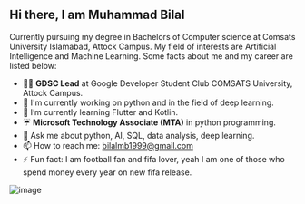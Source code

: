 
## Hi there, I am **Muhammad Bilal**
Currently pursuing my degree in Bachelors of Computer science at Comsats University Islamabad, Attock Campus. My field of interests are Artificial Intelligence and Machine Learning. Some facts about me and  my career are listed below:

- ✍🏻 **GDSC Lead** at Google Developer Student Club COMSATS University, Attock Campus.
- 🔭 I'm currently working on python and in the field of deep learning.
- 🌱 I’m currently learning Flutter and Kotlin. 
- ☔ **Microsoft Technology Associate (MTA)** in python programming.  
- 💬 Ask me about python, AI, SQL, data analysis, deep learning. 
- 📫 How to reach me: bilalmb1999@gmail.com
- ⚡ Fun fact: I am football fan and fifa lover, yeah I am one of those who spend money every year on new fifa release. 
                                                                                                                            

![image](https://user-images.githubusercontent.com/69968468/119171099-8e89b580-ba7d-11eb-9163-0719b5f38793.png)



